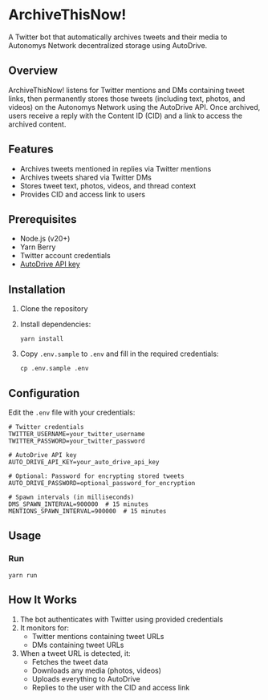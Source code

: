 # ArchiveThisNow!

A Twitter bot that automatically archives tweets and their media to Autonomys Network decentralized storage using AutoDrive.

## Overview

ArchiveThisNow! listens for Twitter mentions and DMs containing tweet links, then permanently stores those tweets (including text, photos, and videos) on the Autonomys Network using the AutoDrive API. Once archived, users receive a reply with the Content ID (CID) and a link to access the archived content.

## Features

- Archives tweets mentioned in replies via Twitter mentions
- Archives tweets shared via Twitter DMs
- Stores tweet text, photos, videos, and thread context
- Provides CID and access link to users

## Prerequisites

- Node.js (v20+)
- Yarn Berry
- Twitter account credentials
- [AutoDrive API key](https://ai3.storage/)

## Installation

1. Clone the repository
2. Install dependencies:
   
   ```
   yarn install
   ```
4. Copy `.env.sample` to `.env` and fill in the required credentials:
   
   ```
   cp .env.sample .env
   ```

## Configuration

Edit the `.env` file with your credentials:

```
# Twitter credentials
TWITTER_USERNAME=your_twitter_username
TWITTER_PASSWORD=your_twitter_password

# AutoDrive API key
AUTO_DRIVE_API_KEY=your_auto_drive_api_key

# Optional: Password for encrypting stored tweets
AUTO_DRIVE_PASSWORD=optional_password_for_encryption

# Spawn intervals (in milliseconds)
DMS_SPAWN_INTERVAL=900000  # 15 minutes
MENTIONS_SPAWN_INTERVAL=900000  # 15 minutes
```

## Usage

### Run

```
yarn run
```

## How It Works

1. The bot authenticates with Twitter using provided credentials
2. It monitors for:
   - Twitter mentions containing tweet URLs
   - DMs containing tweet URLs
3. When a tweet URL is detected, it:
   - Fetches the tweet data
   - Downloads any media (photos, videos)
   - Uploads everything to AutoDrive
   - Replies to the user with the CID and access link
